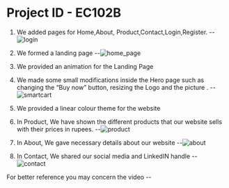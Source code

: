 # Project ID - EC102B

1.	We added pages for Home,About, Product,Contact,Login,Register. --![login](https://github.com/anubhab1001/Electrocoders_EC102B/assets/161861837/73606791-26d1-49b2-988e-68e5cb5759cb) 

2.	We formed a landing page --![home_page](https://github.com/anubhab1001/Electrocoders_EC102B/assets/161861837/80aa922b-f4ec-40b8-8b7c-a1799c137acf)
3.	We provided an animation for the Landing Page 
4.	We made some small modifications inside the Hero page such as changing the “Buy now” button, resizing the Logo and the picture . -- ![smartcart](https://github.com/anubhab1001/Electrocoders_EC102B/assets/161861837/5b0407d8-e251-402c-933a-e16e47886e97)
5.	We provided a linear colour theme for the website
6.	In Product, We have shown the different products that our website sells with their prices in rupees. --![product](https://github.com/anubhab1001/Electrocoders_EC102B/assets/161861837/432747d2-31a8-43da-92ec-222774a605bd)

7.	In About, We gave necessary details about our website --![about](https://github.com/anubhab1001/Electrocoders_EC102B/assets/161861837/70a3c19b-ec0d-4574-9f9d-b61c4606cb8e)

8.	In Contact, We shared our social media and LinkedIN handle --![contact](https://github.com/anubhab1001/Electrocoders_EC102B/assets/161861837/425a4113-ba63-4c05-aa1f-051dc85af4f3)

For better reference you may concern the video -- 



